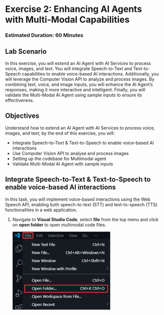 # Exercise 2: Enhancing AI Agents with Multi-Modal Capabilities

### Estimated Duration: 60 Minutes

## Lab Scenario

In this exercise, you will extend an AI Agent with AI Services to process voice, images, and text. You will integrate Speech-to-Text and Text-to-Speech capabilities to enable voice-based AI interactions. Additionally, you will leverage the Computer Vision API to analyze and process images. By combining text, voice, and image inputs, you will enhance the AI Agent’s responses, making it more interactive and intelligent. Finally, you will validate the Multi-Modal AI Agent using sample inputs to ensure its effectiveness.

## Objectives

Understand how to extend an AI Agent with AI Services to process voice, images, and text; by the end of this exercise, you will:

- Integrate Speech-to-Text & Text-to-Speech to enable voice-based AI interactions
- Use Computer Vision API to analyse and process images
- Setting up the codebase for Multimodal agent
- Validate Multi-Modal AI Agent with sample inputs

## Integrate Speech-to-Text & Text-to-Speech to enable voice-based AI interactions

In this task, you will implement voice-based interactions using the Web Speech API, enabling both speech-to-text (STT) and text-to-speech (TTS) functionalities in a web application.

1. Navigate to **Visual Studio Code**, select **file** from the top menu and click on **open folder** to open multimodal code files.

   ![](./media/ex2img8.png)